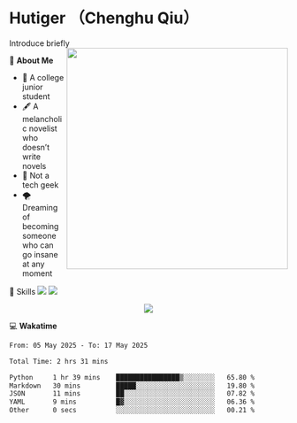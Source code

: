 # Hutiger （Chenghu Qiu）
Introduce briefly
<a href="#">
<img align="right" width="400" src="https://github-readme-stats-tau-lilac-25.vercel.app/api/top-langs/?username=hutiger9&layout=compact&langs_count=8&theme=transparent" />
</a>

💭 **About Me**

- 🏫 A college junior student
- 🖋️ A melancholic novelist who doesn’t write novels
- 🚫 Not a tech geek
- 🌪️ Dreaming of becoming someone who can go insane at any moment


🚀 Skills
![](https://img.shields.io/badge/-python-3e74a2?style=for-the-badge&logo=Python&logoColor=fff)
![](https://img.shields.io/badge/-pytorch-ee4c2c?style=for-the-badge&logo=PyTorch&logoColor=fff)

</p>
    <p align="center">
    <img src="https://profile-counter.glitch.me/{hutiger9}/count.svg" />
</p>


💻 **Wakatime**

<!--START_SECTION:waka-->

```txt
From: 05 May 2025 - To: 17 May 2025

Total Time: 2 hrs 31 mins

Python     1 hr 39 mins    ████████████████▒░░░░░░░░   65.80 %
Markdown   30 mins         █████░░░░░░░░░░░░░░░░░░░░   19.80 %
JSON       11 mins         ██░░░░░░░░░░░░░░░░░░░░░░░   07.82 %
YAML       9 mins          █▓░░░░░░░░░░░░░░░░░░░░░░░   06.36 %
Other      0 secs          ░░░░░░░░░░░░░░░░░░░░░░░░░   00.21 %
```

<!--END_SECTION:waka-->
